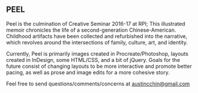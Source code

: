 PEEL
--------
Peel is the culmination of Creative Seminar 2016-17 at RPI; This illustrated memoir chronicles the life of a second-generation Chinese-American. Childhood artifacts have been collected and refurbished into the narrative, which revolves around the intersections of family, culture, art, and identity.

Currently, Peel is primarily images created in Procreate/Photoshop, layouts created in InDesign, some HTML/CSS, and a bit of jQuery. Goals for the future consist of changing layouts to be more interactive and promote better pacing, as well as prose and image edits for a more cohesive story.

Feel free to send questions/comments/concerns at austincchin@gmail.com
